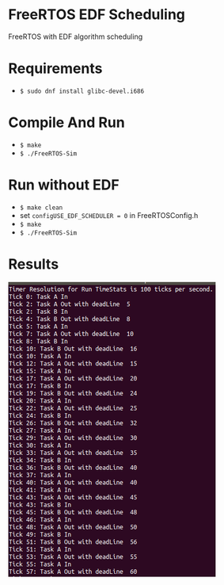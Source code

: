# FreeRTOS EDF Scheduling

FreeRTOS with EDF algorithm scheduling

# Requirements
  - ```$ sudo dnf install glibc-devel.i686```
  
# Compile And Run
  - ```$ make```
  - ```$ ./FreeRTOS-Sim```

# Run without EDF
  - ```$ make clean```
  - set ```configUSE_EDF_SCHEDULER = 0``` in FreeRTOSConfig.h
  - ```$ make```
  - ```$ ./FreeRTOS-Sim```
  
 # Results
  ![Result](results.png)
